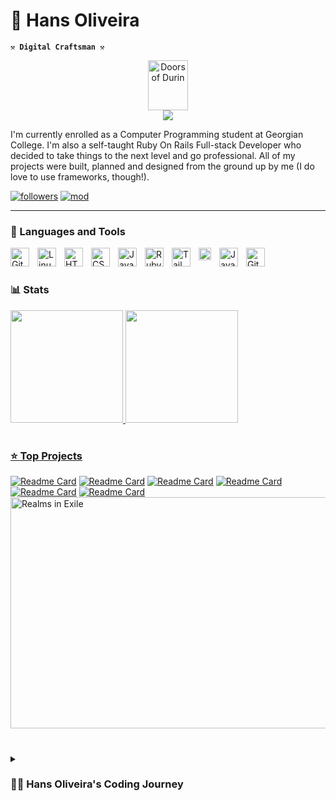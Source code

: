 # 🚀 Hans Oliveira

**`⚒️ Digital Craftsman ⚒️`** 

<p align="center">
     <img alt="Doors of Durin" width="64" height="80" src="https://user-images.githubusercontent.com/19158296/211917429-a15d19dc-8e62-4539-87a9-1a8927e4c0c7.png"/><br>
     <img src="https://readme-typing-svg.herokuapp.com?font=Ringbearer&color=42AFFF&center=true&width=380&height=45&lines=The+Doors+of+Durin,+Lord+of+Moria.;Speak,+friend,+and+enter.;Mellon!" />
</p>

I'm currently enrolled as a Computer Programming student at Georgian College. I'm also a self-taught Ruby On Rails Full-stack Developer who decided to take things to the next level and go professional. All of my projects were built, planned and designed from the ground up by me (I do love to use frameworks, though!).

   <p align="left">
      <a href="https://github.com/hansnery?tab=followers">
         <img alt="followers" title="Follow me on Github" src="https://custom-icon-badges.demolab.com/github/followers/hansnery?color=236ad3&labelColor=1155ba&style=for-the-badge&logo=person-add&label=Follow&logoColor=white"/></a>
      <a href="https://www.moddb.com/mods/age-of-the-rings-realms-in-exile">
         <img alt="mod" title="Mod on ModDB" src="https://custom-icon-badges.demolab.com/badge/badge/moddb-View%20Mod-red?&labelColor=red&style=for-the-badge&logo=moddb&label=ModDB&logoColor=white?"/></a>
   </p>
   
---

### 🧰 Languages and Tools

<img align="left" alt="Git" width="30px" style="padding-right:10px;" src="https://cdn.jsdelivr.net/gh/devicons/devicon/icons/git/git-original.svg" />
<img align="left" alt="Linux" width="30px" style="padding-right:10px;" src="https://cdn.jsdelivr.net/gh/devicons/devicon/icons/linux/linux-original.svg" />
<img align="left" alt="HTML" width="30px" style="padding-right:10px;" src="https://cdn.jsdelivr.net/gh/devicons/devicon/icons/html5/html5-plain.svg" />
<img align="left" alt="CSS" width="30px" style="padding-right:10px;" src="https://cdn.jsdelivr.net/gh/devicons/devicon/icons/css3/css3-plain.svg" />
<img align="left" alt="JavaScript" width="30px" style="padding-right:10px;" src="https://cdn.jsdelivr.net/gh/devicons/devicon/icons/javascript/javascript-plain.svg" />
<img align="left" alt="Ruby On Rails" width="30px" style="padding-right:10px;" src="https://cdn3.iconfinder.com/data/icons/popular-services-brands-vol-2/512/ruby-on-rails-512.png" />
<img align="left" alt="TailwindCSS" width="30px" style="padding-right:10px;" src="https://avatars.githubusercontent.com/u/67109815?v=4" />
<img align="left" alt="Bulma" width="20px" style="padding-right:10px;" src="https://cdn.worldvectorlogo.com/logos/bulma.svg" />
<img align="left" alt="Java" width="30px" style="padding-right:10px;" src="https://cdn.jsdelivr.net/gh/devicons/devicon/icons/java/java-original.svg"/>
<img align="left" alt="GitHub" width="30px" style="padding-right:10px;" src="https://cdn.jsdelivr.net/gh/devicons/devicon/icons/github/github-original.svg" />
<br />

#

### 📊 Stats

<div>
   <a href="https://github.com/hansnery">
   <img height="180em" src="https://github-readme-stats-sigma-five.vercel.app/api?username=hansnery&show_icons=true&theme=tokyonight&include_all_commits=true&count_private=true"/>
   <img height="180em" src="https://github-readme-stats-sigma-five.vercel.app/api/top-langs/?username=hansnery&layout=compact&langs_count=6&theme=tokyonight"/>
</div>

#

### ⭐ Top Projects

[![Readme Card](https://github-readme-stats.vercel.app/api/pin/?username=hansnery&repo=odin-facebook)](https://github.com/hansnery/odin-facebook)
[![Readme Card](https://github-readme-stats.vercel.app/api/pin/?username=hansnery&repo=private-events)](https://github.com/hansnery/private-events)
[![Readme Card](https://github-readme-stats.vercel.app/api/pin/?username=hansnery&repo=odin-flight-booker)](https://github.com/hansnery/odin-flight-booker)
[![Readme Card](https://github-readme-stats.vercel.app/api/pin/?username=hansnery&repo=google-homepage)](https://github.com/hansnery/google-homepage)
[![Readme Card](https://github-readme-stats.vercel.app/api/pin/?username=hansnery&repo=members-only)](https://github.com/hansnery/members-only)
[![Readme Card](https://github-readme-stats.vercel.app/api/pin/?username=hansnery&repo=knights_travail)](https://github.com/hansnery/knights_travail)
[<img src="https://media.moddb.com/cache/images/mods/1/54/53113/thumb_620x2000/Captura_de_Tela_57-compressed.jpg" alt="Realms in Exile" style="width:800px;height:370px;">](https://www.moddb.com/mods/age-of-the-rings-realms-in-exile/)

#

<details>
 <summary><h3>👨‍💻 Hans Oliveira's Coding Journey</h3></summary>
   I started coding seriously at the end 2019. I was frustrated with the lack of opportunities in the area in which I had graduated (International Relations) in Brazil and I had always been a computer nerd. I followed a curriculum provided by the Odin Project, an open-source curriculum made by several Ruby On Rails and Javascript veterans, which relies heavily on you building your own projects to learn. By 2022 I had built a solid base and decided to expand my knowledge, so I moved to Canada in September of that year to study Computer Programming at Georgian College in Toronto. The experienced I gained while studying by myself with the Odin Project curriculum is allowing me to do really well in this course and I'm one of the top students of my class. In my free time I like to mod games, mainly real time strategy and grand strategy games. I've made mods for Hearts of Iron II and IV and currently I'm working on a mod for The Lord of the Rings: Battle for Middle Earth II, called Realms in Exile (linked above).
